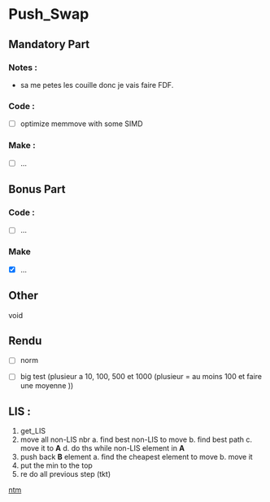 # Push_Swap

## Mandatory Part

### Notes : 
 - sa me petes les couille donc je vais faire FDF.

### Code : 
 - [ ] optimize memmove with some SIMD

### Make : 
 - [ ] ...

## Bonus Part

### Code : 
 - [ ] ...

### Make
 - [X] ...

## Other 
 void

## Rendu
 - [ ] norm
 - [ ] big test (plusieur a 10, 100, 500 et 1000 (plusieur = au moins 100 et faire une moyenne ))


## __LIS :__
1. get_LIS
2. move all non-LIS nbr
	a. find best non-LIS to move
	b. find best path
	c. move it to **A**
	d. do ths while non-LIS element in **A**
3. push back **B** element
	a. find the cheapest element to move
	b. move it
4. put the min to the top
5. re do all previous step (tkt)


[ntm](https://github.com/fdiaz-ca/42Push_Swap)